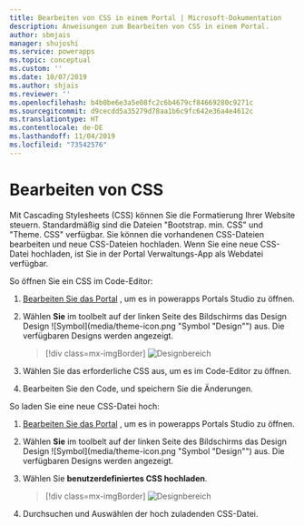 ```yaml
---
title: Bearbeiten von CSS in einem Portal | Microsoft-Dokumentation
description: Anweisungen zum Bearbeiten von CSS in einem Portal.
author: sbmjais
manager: shujoshi
ms.service: powerapps
ms.topic: conceptual
ms.custom: ''
ms.date: 10/07/2019
ms.author: shjais
ms.reviewer: ''
ms.openlocfilehash: b4b0be6e3a5e08fc2c6b4679cf84669280c9271c
ms.sourcegitcommit: d9cecdd5a35279d78aa1b6c9fc642e36a4e4612c
ms.translationtype: HT
ms.contentlocale: de-DE
ms.lasthandoff: 11/04/2019
ms.locfileid: "73542576"
---
```

# <a name="edit-css"></a>Bearbeiten von CSS

Mit Cascading Stylesheets (CSS) können Sie die Formatierung Ihrer Website steuern. Standardmäßig sind die Dateien "Bootstrap. min. CSS" und "Theme. CSS" verfügbar. Sie können die vorhandenen CSS-Dateien bearbeiten und neue CSS-Dateien hochladen. Wenn Sie eine neue CSS-Datei hochladen, ist Sie in der Portal Verwaltungs-App als Webdatei verfügbar.

So öffnen Sie ein CSS im Code-Editor:

1.  [Bearbeiten Sie das Portal](manage-existing-portals.md#edit) , um es in powerapps Portals Studio zu öffnen.  

2.  Wählen **Sie** im toolbelt auf der linken Seite des Bildschirms das Design Design ![Symbol](media/theme-icon.png "Symbol "Design"") aus. Die verfügbaren Designs werden angezeigt.  

    > [!div class=mx-imgBorder]
    > ![Designbereich](media/theme-pane.png "Designbereich")  

3.  Wählen Sie das erforderliche CSS aus, um es im Code-Editor zu öffnen.

4.  Bearbeiten Sie den Code, und speichern Sie die Änderungen.

So laden Sie eine neue CSS-Datei hoch:

1.  [Bearbeiten Sie das Portal](manage-existing-portals.md#edit) , um es in powerapps Portals Studio zu öffnen.  

2.  Wählen **Sie** im toolbelt auf der linken Seite des Bildschirms das Design Design ![Symbol](media/theme-icon.png "Symbol "Design"") aus. Die verfügbaren Designs werden angezeigt.  

3. Wählen Sie **benutzerdefiniertes CSS hochladen**.

    > [!div class=mx-imgBorder]
    > ![Designbereich](media/upload-css.png "Designbereich")  

4. Durchsuchen und Auswählen der hoch zuladenden CSS-Datei.


